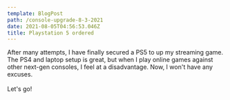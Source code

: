 ```yaml
---
template: BlogPost
path: /console-upgrade-8-3-2021
date: 2021-08-05T04:56:53.046Z
title: Playstation 5 ordered
---
```

After many attempts, I have finally secured a PS5 to up my streaming game. The PS4 and laptop setup is great, but when I play online games against other next-gen consoles, I feel at a disadvantage. Now, I won't have any excuses.\
\
Let's go!
